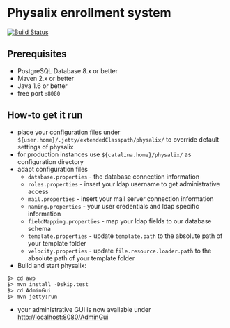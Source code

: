 Physalix enrollment system
========

[![Build Status](https://buildhive.cloudbees.com/job/physalix-enrollment/job/physalix/badge/icon)](https://buildhive.cloudbees.com/job/physalix-enrollment/job/physalix/)


Prerequisites
--------
* PostgreSQL Database 8.x or better
* Maven 2.x or better
* Java 1.6 or better
* free port ```:8080```


How-to get it run
--------
* place your configuration files under ```${user.home}/.jetty/extendedClasspath/physalix/``` to override default settings of physalix
* for production instances use ```${catalina.home}/physalix/``` as configuration directory
* adapt configuration files
  * ```database.properties``` - the database connection information
  * ```roles.properties``` - insert your ldap username to get administrative access
  * ```mail.properties``` - insert your mail server connection information
  * ```naming.properties``` - your user credentials and ldap specific information
  * ```fieldMapping.properties``` - map your ldap fields to our database schema
  * ```template.properties``` - update ```template.path``` to the absolute path of your template folder
  * ```velocity.properties``` - update ```file.resource.loader.path``` to the absolute path of your template folder
* Build and start physalix:
```
$> cd awp
$> mvn install -Dskip.test
$> cd AdminGui
$> mvn jetty:run
```
* your administrative GUI is now available under [http://localhost:8080/AdminGui](http://localhost:8080/AdminGui)
